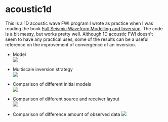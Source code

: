 # acoustic1d

This is a 1D acoustic wave FWI program I wrote as practice when I was reading the book [Full Seismic Waveform Modelling and Inversion](http://www.springer.com/us/book/9783642158063). The code is a bit messy, but works pretty well. Although 1D acoustic FWI doesn't seem to have any practical uses, some of the results can be a useful reference on the improvement of convergence of an inversion.

* Model<br>
  ![](https://raw.githubusercontent.com/libcy/acoustic1d/master/img/model.png)

* Multiscale inversion strategy<br>
  ![](https://raw.githubusercontent.com/libcy/acoustic1d/master/img/multiscale.png)

* Comparison of different initial models<br>
  ![](https://raw.githubusercontent.com/libcy/acoustic1d/master/img/guess.png)

* Comparison of different source and receiver layout<br>
  ![](https://raw.githubusercontent.com/libcy/acoustic1d/master/img/layout.png)

* Comparison of difference amount of observed data
  ![](https://raw.githubusercontent.com/libcy/acoustic1d/master/img/data.png)
